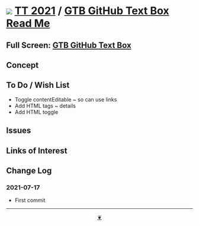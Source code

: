 # [![](https://pushme-pullyou.github.io/tootoo-2021/lib/assets/icons/mark-github.svg )](https://github.com/pushme-pullyou/tootoo-2021/ "Source code on GitHub" ) [TT 2021]( https://pushme-pullyou.github.io/tootoo-2021/ "Home page" ) / [GTB GitHub Text Box Read Me]( https://pushme-pullyou.github.io/tootoo-2021/#lib/gtb-github-textbox/README.md)


<!--@@@
<div class=iframe-resize ><iframe src=https://pushme-pullyou.github.io/tootoo-2021/ lib/gtb-github-textbox/ height=100% width=100% ></iframe></div>
_GTB GitHub Text Box in a resizable window. One finger to rotate. Two to zoom._
@@@-->

## Full Screen: [GTB GitHub Text Box]( https://pushme-pullyou.github.io/tootoo-2021/lib/gtb-github-textbox/ )


## Concept


## To Do / Wish List

* Toggle contentEditable ~ so can use links
* Add HTML tags ~ details
* Add HTML toggle


## Issues


## Links of Interest


## Change Log


### 2021-07-17

* First commit


***

<center title="Hello! Click me to go up to the top" ><a class=aDingbat href=javascript:window.scrollTo(0,0);> ❦ </a></center>
